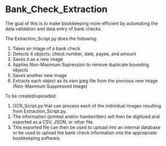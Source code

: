 # Bank_Check_Extraction

The goal of this is to make bookkeeping more efficient by automating the data validation and data entry of bank checks.


The Extraction_Script.py does the following:
1. Takes an image of a bank check 
2. Detects 4 objects: check number, date, payee, and amount
3. Saves it as a new image
4. Applies Non-Maximum Supression to remove duplicate bounding objects
5. Saves another new image
6. Extracts each object as its own jpeg file from the previous new image (Non-Maximum Suppressed image)


To be created/uploaded:
1. OCR_Script.py that can process each of the individual images resulting from Extraction_Script.py.
2. The information (printed and/or handwritten) will then be digitized and exported as a CSV, JSON, or other file.
3. This exported file can then be used to upload into an internal database or be used to upload the bank check information into the appropriate bookkeeping software.